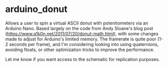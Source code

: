 # arduino_donut
Allows a user to spin a virtual ASCII donut with potentiometers via an Arduino Nano. Based largely on the code from Andy Sloane's blog post (https://www.a1k0n.net/2011/07/20/donut-math.html), with some changes made to adjust for Arduino's limited memory. The framerate is quite poor (1-2 seconds per frame), and I'm considering looking into using quaternions, avoiding floats, or other optimization tricks to improve the performance.

Let me know if you want access to the schematic for replication purposes.
